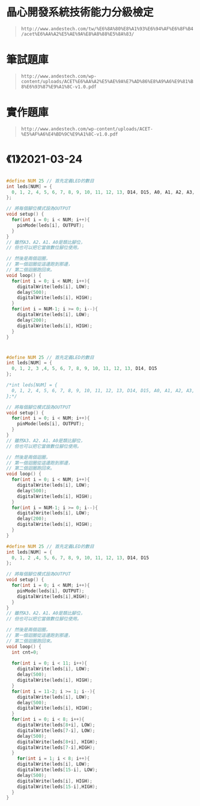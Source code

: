 # 晶心開發系統技術能力分級檢定
> `http://www.andestech.com/tw/%E6%8A%80%E8%A1%93%E6%94%AF%E6%8F%B4/acet%E6%AA%A2%E5%AE%9A%E8%A8%88%E5%8A%83/`
# 筆試題庫
> `http://www.andestech.com/wp-content/uploads/ACET%E6%AA%A2%E5%AE%9A%E7%AD%86%E8%A9%A6%E9%81%B8%E6%93%87%E9%A1%8C-v1.0.pdf ` 
# 實作題庫
> `http://www.andestech.com/wp-content/uploads/ACET-%E5%AF%A6%E4%BD%9C%E9%A1%8C-v1.0.pdf`

# 《1》2021-03-24
```c

#define NUM 25 // 首先定義LED的數目
int leds[NUM] = {
  0, 1, 2, 4, 5, 6, 7, 8, 9, 10, 11, 12, 13, D14, D15, A0, A1, A2, A3, LED1, LED2, LED3,LED4
};

// 將每個腳位模式設為OUTPUT
void setup() {               
  for(int i = 0; i < NUM; i++){
    pinMode(leds[i], OUTPUT);
  }    
}
// 雖然A3、A2、A1、A0是類比腳位，
// 但也可以把它當做數位腳位使用。

// 然後是兩個迴圈，
// 第一個迴圈從這邊跑到那邊，
// 第二個迴圈跑回來。
void loop() {
  for(int i = 0; i < NUM; i++){
    digitalWrite(leds[i], LOW);
    delay(500);
    digitalWrite(leds[i], HIGH);
  }
  for(int i = NUM-1; i >= 0; i--){
    digitalWrite(leds[i], LOW);
    delay(200);
    digitalWrite(leds[i], HIGH);
  }
}

```
# 
```C
#define NUM 25 // 首先定義LED的數目
int leds[NUM] = {
  0, 1, 2, 3 ,4, 5, 6, 7, 8, 9, 10, 11, 12, 13, D14, D15
};

/*int leds[NUM] = {
  0, 1, 2, 4, 5, 6, 7, 8, 9, 10, 11, 12, 13, D14, D15, A0, A1, A2, A3, LED1, LED2, LED3,LED4
};*/

// 將每個腳位模式設為OUTPUT
void setup() {               
  for(int i = 0; i < NUM; i++){
    pinMode(leds[i], OUTPUT);
  }    
}
// 雖然A3、A2、A1、A0是類比腳位，
// 但也可以把它當做數位腳位使用。

// 然後是兩個迴圈，
// 第一個迴圈從這邊跑到那邊，
// 第二個迴圈跑回來。
void loop() {
  for(int i = 0; i < NUM; i++){
    digitalWrite(leds[i], LOW);
    delay(500);
    digitalWrite(leds[i], HIGH);
  }
  for(int i = NUM-1; i >= 0; i--){
    digitalWrite(leds[i], LOW);
    delay(200);
    digitalWrite(leds[i], HIGH);
  }
}
```
```C
#define NUM 25 // 首先定義LED的數目
int leds[NUM] = {
  0, 1, 2 ,4, 5, 6, 7, 8, 9, 10, 11, 12, 13, D14, D15
};

// 將每個腳位模式設為OUTPUT
void setup() {               
  for(int i = 0; i < NUM; i++){
    pinMode(leds[i], OUTPUT);
    digitalWrite(leds[i],HIGH);
  }    
}
// 雖然A3、A2、A1、A0是類比腳位，
// 但也可以把它當做數位腳位使用。

// 然後是兩個迴圈，
// 第一個迴圈從這邊跑到那邊，
// 第二個迴圈跑回來。
void loop() {
  int cnt=0;
  
  for(int i = 0; i < 11; i++){
    digitalWrite(leds[i], LOW);
    delay(500);
    digitalWrite(leds[i], HIGH);
  }
  for(int i = 11-2; i >= 1; i--){
    digitalWrite(leds[i], LOW);
    delay(500);
    digitalWrite(leds[i], HIGH);
  }
  for(int i = 0; i < 8; i++){
    digitalWrite(leds[8+i], LOW);
    digitalWrite(leds[7-i], LOW);
    delay(500);
    digitalWrite(leds[8+i], HIGH);
    digitalWrite(leds[7-i],HIGH);
  }
    for(int i = 1; i < 8; i++){
    digitalWrite(leds[i], LOW);
    digitalWrite(leds[15-i], LOW);
    delay(500);
    digitalWrite(leds[i], HIGH);
    digitalWrite(leds[15-i],HIGH);
  }
}
```
